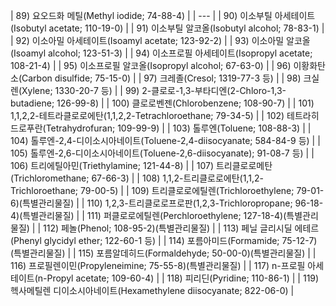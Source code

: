 | 89) 요오드화 메틸(Methyl
iodide;
74-88-4) |
| --- |
| 90) 이소부틸 아세테이트(Isobutyl acetate;
110-19-0) |
| 91) 이소부틸 알코올(Isobutyl alcohol; 78-83-1) |
| 92) 이소아밀 아세테이트(Isoamyl acetate; 123-92-2) |
| 93) 이소아밀 알코올(Isoamyl alcohol;
123-51-3) |
| 94) 이소프로필 아세테이트(Isopropyl acetate;
108-21-4) |
| 95) 이소프로필 알코올(Isopropyl alcohol; 67-63-0) |
| 96) 이황화탄소(Carbon disulfide; 75-15-0) |
| 97) 크레졸(Cresol; 1319-77-3 등) |
| 98) 크실렌(Xylene;
1330-20-7 등) |
| 99)
2-클로로-1,3-부타디엔(2-Chloro-1,3-butadiene; 126-99-8) |
| 100) 클로로벤젠(Chlorobenzene;
108-90-7) |
| 101)
1,1,2,2-테트라클로로에탄(1,1,2,2-Tetrachloroethane;
79-34-5) |
| 102) 테트라히드로푸란(Tetrahydrofuran;
109-99-9) |
| 103) 톨루엔(Toluene; 108-88-3) |
| 104) 톨루엔-2,4-디이소시아네이트(Toluene-2,4-diisocyanate;
584-84-9 등) |
| 105) 톨루엔-2,6-디이소시아네이트(Toluene-2,6-diisocyanate); 91-08-7 등) |
| 106) 트리에틸아민(Triethylamine; 121-44-8) |
| 107) 트리클로로메탄(Trichloromethane; 67-66-3) |
| 108)
1,1,2-트리클로로에탄(1,1,2-Trichloroethane;
79-00-5) |
| 109) 트리클로로에틸렌(Trichloroethylene; 79-01-6)(특별관리물질) |
| 110)
1,2,3-트리클로로프로판(1,2,3-Trichloropropane; 96-18-4)(특별관리물질) |
| 111) 퍼클로로에틸렌(Perchloroethylene;
127-18-4)(특별관리물질) |
| 112) 페놀(Phenol; 108-95-2)(특별관리물질) |
| 113) 페닐 글리시딜 에테르(Phenyl glycidyl
ether; 122-60-1 등) |
| 114) 포름아미드(Formamide; 75-12-7)(특별관리물질) |
| 115) 포름알데히드(Formaldehyde; 50-00-0)(특별관리물질) |
| 116) 프로필렌이민(Propyleneimine;
75-55-8)(특별관리물질) |
| 117) n-프로필 아세테이트(n-Propyl acetate;
109-60-4) |
| 118) 피리딘(Pyridine; 110-86-1) |
| 119) 헥사메틸렌 디이소시아네이트(Hexamethylene diisocyanate;
822-06-0) |